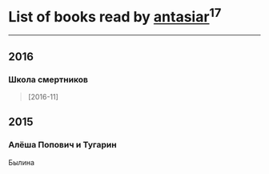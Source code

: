 # List of books read by [antasiar](http://vk.com/id68827372)<sup>17</sup>
---

## 2016

### Школа смертников
> [2016-11] 

































## 2015

### Алёша Попович и Тугарин
Былина



